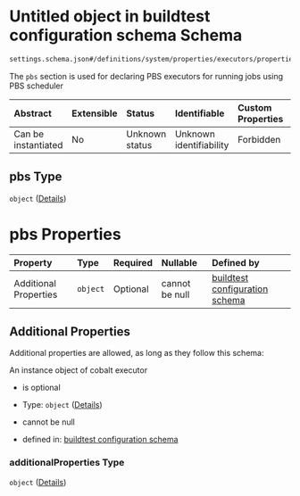 # Untitled object in buildtest configuration schema Schema

```txt
settings.schema.json#/definitions/system/properties/executors/properties/pbs
```

The `pbs` section is used for declaring PBS executors for running jobs using PBS scheduler

| Abstract            | Extensible | Status         | Identifiable            | Custom Properties | Additional Properties | Access Restrictions | Defined In                                                                   |
| :------------------ | :--------- | :------------- | :---------------------- | :---------------- | :-------------------- | :------------------ | :--------------------------------------------------------------------------- |
| Can be instantiated | No         | Unknown status | Unknown identifiability | Forbidden         | Allowed               | none                | [settings.schema.json\*](../out/settings.schema.json "open original schema") |

## pbs Type

`object` ([Details](settings-definitions-system-properties-executors-properties-pbs.md))

# pbs Properties

| Property              | Type     | Required | Nullable       | Defined by                                                                                                                                                        |
| :-------------------- | :------- | :------- | :------------- | :---------------------------------------------------------------------------------------------------------------------------------------------------------------- |
| Additional Properties | `object` | Optional | cannot be null | [buildtest configuration schema](settings-definitions-pbs.md "settings.schema.json#/definitions/system/properties/executors/properties/pbs/additionalProperties") |

## Additional Properties

Additional properties are allowed, as long as they follow this schema:

An instance object of cobalt executor

*   is optional

*   Type: `object` ([Details](settings-definitions-pbs.md))

*   cannot be null

*   defined in: [buildtest configuration schema](settings-definitions-pbs.md "settings.schema.json#/definitions/system/properties/executors/properties/pbs/additionalProperties")

### additionalProperties Type

`object` ([Details](settings-definitions-pbs.md))
